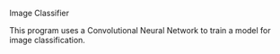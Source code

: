 Image Classifier 

This program uses a Convolutional Neural Network to train a model for image classification. 
